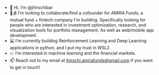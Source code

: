 - 👋 Hi, I’m @jhirschibar
- 💸💰 I’m looking to collaborate/find a cofounder for AMIRA Funds, a mutual fund + fintech company I'm building. Specifically looking for people who are interested in investment optimization, research, and visualization tools for portfolio management. As well as web/mobile app development.
- 💻 I’m currently building Reinforcement Learning and Deep Learning applications in python, and I put my trust in WSL2
- 📈 I’m interested in machine learning and the financial markets.
- 📫 Reach out to my email at jhirschi.amirafunds@gmail.com if you want to get in touch!

<!---
jhirschibar/jhirschibar is a ✨ special ✨ repository because its `README.md` (this file) appears on your GitHub profile.
You can click the Preview link to take a look at your changes.
--->
